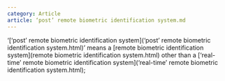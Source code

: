 ```yaml
---
category: Article
article: ‘post’ remote biometric identification system.md
---
```


‘[‘post’ remote biometric identification system](‘post’ remote biometric identification system.html)’ means a [remote biometric identification system](remote biometric identification system.html) other than a [‘real-time’ remote biometric identification system](‘real-time’ remote biometric identification system.html);